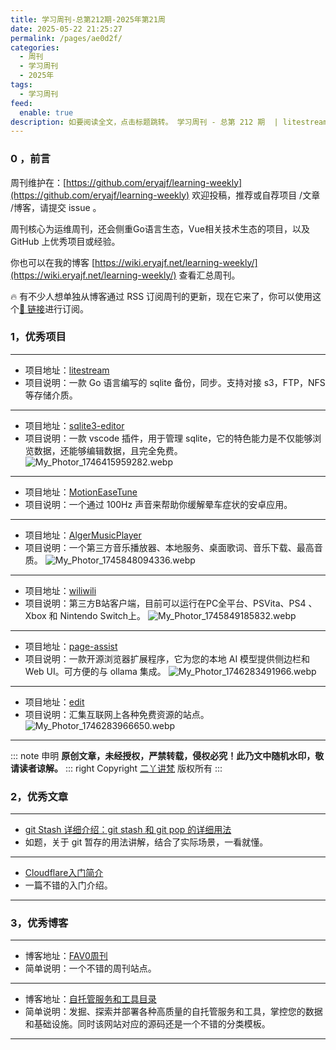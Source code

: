 ```yaml
---
title: 学习周刊-总第212期-2025年第21周
date: 2025-05-22 21:25:27
permalink: /pages/ae0d2f/
categories:
  - 周刊
  - 学习周刊
  - 2025年
tags:
  - 学习周刊
feed:
  enable: true
description: 如要阅读全文，点击标题跳转。 学习周刊 - 总第 212 期  | litestream | sqlite3-editor | MotionEaseTune | AlgerMusicPlayer | wiliwili | page-assist | edit
---
```



### 0 ，前言

周刊维护在：[https://github.com/eryajf/learning-weekly](https://github.com/eryajf/learning-weekly)  欢迎投稿，推荐或自荐项目 /文章 /博客，请提交 issue 。

周刊核心为运维周刊，还会侧重Go语言生态，Vue相关技术生态的项目，以及 GitHub 上优秀项目或经验。

你也可以在我的博客 [https://wiki.eryajf.net/learning-weekly/](https://wiki.eryajf.net/learning-weekly/) 查看汇总周刊。

🔥 有不少人想单独从博客通过 RSS 订阅周刊的更新，现在它来了，你可以使用这个[🔗 链接](https://wiki.eryajf.net/learning-weekly.xml)进行订阅。

### 1，优秀项目

---
- 项目地址：[litestream](https://github.com/benbjohnson/litestream)
- 项目说明：一款 Go 语言编写的 sqlite 备份，同步。支持对接 s3，FTP，NFS 等存储介质。
---
- 项目地址：[sqlite3-editor](https://github.com/yy0931/sqlite3-editor)
- 项目说明：一款 vscode 插件，用于管理 sqlite，它的特色能力是不仅能够浏览数据，还能够编辑数据，且完全免费。
  ![My_Photor_1746415959282.webp](https://t.eryajf.net/imgs/2025/05/1746415980175.webp)
---
- 项目地址：[MotionEaseTune](https://github.com/BHznJNs/MotionEaseTune)
- 项目说明：一个通过 100Hz 声音来帮助你缓解晕车症状的安卓应用。
---
- 项目地址：[AlgerMusicPlayer](https://github.com/algerkong/AlgerMusicPlayer)
- 项目说明：一个第三方音乐播放器、本地服务、桌面歌词、音乐下载、最高音质。
  ![My_Photor_1745848094336.webp](https://t.eryajf.net/imgs/2025/04/1745848108036.webp)
---
- 项目地址：[wiliwili](https://github.com/xfangfang/wiliwili)
- 项目说明：第三方B站客户端，目前可以运行在PC全平台、PSVita、PS4 、Xbox 和 Nintendo Switch上。
  ![My_Photor_1745849185832.webp](https://t.eryajf.net/imgs/2025/04/1745849204477.webp)
---
- 项目地址：[page-assist](https://github.com/n4ze3m/page-assist)
- 项目说明：一款开源浏览器扩展程序，它为您的本地 AI 模型提供侧边栏和 Web UI。可方便的与 ollama 集成。
  ![My_Photor_1746283491966.webp](https://t.eryajf.net/imgs/2025/05/1746283519236.webp)
---
- 项目地址：[edit](https://github.com/fmhy/edit)
- 项目说明：汇集互联网上各种免费资源的站点。
  ![My_Photor_1746283966650.webp](https://t.eryajf.net/imgs/2025/05/1746283982605.webp)
---

::: note 申明
**原创文章<Badge text='eryajf' />，未经授权，严禁转载，侵权必究！此乃文中随机水印，敬请读者谅解。**
::: right
Copyright [二丫讲梵](https://wiki.eryajf.net) 版权所有
:::

### 2，优秀文章

---
- [git Stash 详细介绍：git stash 和 git pop 的详细用法](https://www.cnblogs.com/lifan-fineDay/p/16960584.html)
- 如题，关于 git 暂存的用法讲解，结合了实际场景，一看就懂。
---
- [Cloudflare入门简介](https://liyinwaihe.com/archives/cloudflareru-men-jian-jie)
- 一篇不错的入门介绍。
---

### 3，优秀博客

---
- 博客地址：[FAV0周刊](https://fav0.com/posts/2025/029)
- 简单说明：一个不错的周刊站点。
---
- 博客地址：[自托管服务和工具目录](https://selfhost-hub.com)
- 简单说明：发掘、探索并部署各种高质量的自托管服务和工具，掌控您的数据和基础设施。同时该网站对应的源码还是一个不错的分类模板。
---
